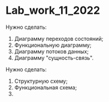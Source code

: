 # Lab_work_11_2022

Нужно сделать:
1) Диаграмму переходов состояний;
2) Функциональную диаграмму;
3) Диаграмму потоков данных;
4) Диаграмму "сущность-связь".

Нужно сделать:
1) Структурную схему;
2) Функциональная схема;
3) 
